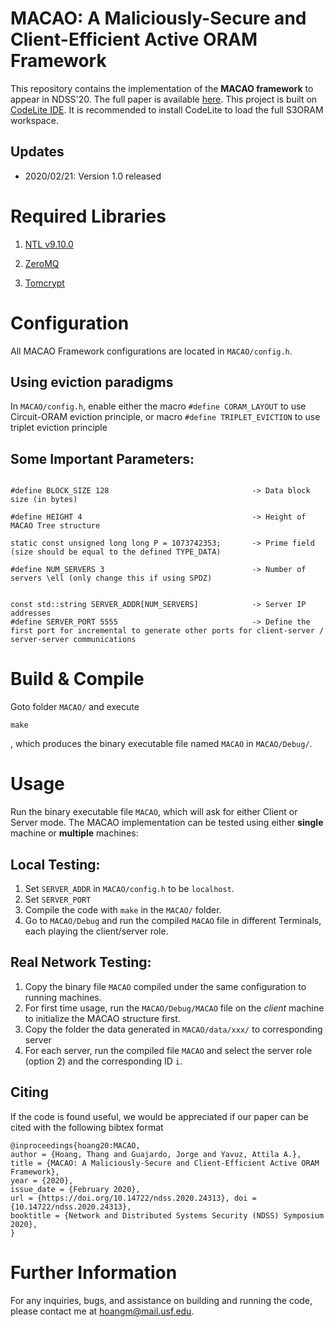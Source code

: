 # MACAO: A Maliciously-Secure and Client-Efficient Active ORAM Framework

This repository  contains the implementation of the **MACAO framework** to appear in NDSS'20. The full paper is available [here](https://eprint.iacr.org/2020/203).
This project is built on [CodeLite IDE](http://codelite.org). It is recommended to install CodeLite to load the full S3ORAM workspace. 

## Updates

* 2020/02/21: Version 1.0 released


# Required Libraries
1. [NTL v9.10.0](http://www.shoup.net/ntl/download.html)

2. [ZeroMQ](http://zeromq.org/intro:get-the-software)

3. [Tomcrypt](https://github.com/libtom/libtomcrypt)

# Configuration
All MACAO Framework configurations are located in ```MACAO/config.h```. 


## Using eviction paradigms
In ```MACAO/config.h```, enable either the macro ``#define CORAM_LAYOUT``  to use Circuit-ORAM eviction principle, or macro ``#define TRIPLET_EVICTION`` to use triplet eviction principle

## Some Important  Parameters:
```

#define BLOCK_SIZE 128                                -> Data block size (in bytes)

#define HEIGHT 4                                      -> Height of MACAO Tree structure

static const unsigned long long P = 1073742353;       -> Prime field (size should be equal to the defined TYPE_DATA)

#define NUM_SERVERS 3                                 -> Number of servers \ell (only change this if using SPDZ)


const std::string SERVER_ADDR[NUM_SERVERS]            -> Server IP addresses
#define SERVER_PORT 5555                              -> Define the first port for incremental to generate other ports for client-server / server-server communications

```




# Build & Compile
Goto folder ``MACAO/`` and execute
``` 
make
```

, which produces the binary executable file named ```MACAO``` in ``MACAO/Debug/``.

# Usage

Run the binary executable file ```MACAO```, which will ask for either Client or Server mode. The MACAO implementation can be tested using either **single** machine or **multiple** machines:


## Local Testing:
1. Set ``SERVER_ADDR`` in ``MACAO/config.h`` to be ``localhost``. 
2. Set ``SERVER_PORT``
3. Compile the code with ``make`` in the ``MACAO/`` folder. 
4. Go to ``MACAO/Debug`` and run the compiled ``MACAO`` file in different Terminals, each playing the client/server role.

## Real Network Testing:
1. Copy the binary file ``MACAO`` compiled under the same configuration to running machines. 
2. For first time usage, run the ``MACAO/Debug/MACAO`` file on the *client* machine to initialize the MACAO structure first.
3. Copy the folder the data generated in ``MACAO/data/xxx/`` to corresponding server
4. For each server, run the compiled file ``MACAO`` and select the server role (option 2) and the corresponding ID ``i``.



## Citing

If the code is found useful, we would be appreciated if our paper can be cited with the following bibtex format 

```
@inproceedings{hoang20:MACAO, 
author = {Hoang, Thang and Guajardo, Jorge and Yavuz, Attila A.}, 
title = {MACAO: A Maliciously-Secure and Client-Efficient Active ORAM Framework}, 
year = {2020}, 
issue_date = {February 2020}, 
url = {https://doi.org/10.14722/ndss.2020.24313}, doi = {10.14722/ndss.2020.24313}, 
booktitle = {Network and Distributed Systems Security (NDSS) Symposium 2020}, 
}
```


# Further Information
For any inquiries, bugs, and assistance on building and running the code, please contact me at [hoangm@mail.usf.edu](mailto:hoangm@mail.usf.edu?Subject=[Extended%20S3ORAM]%20Inquiry).
